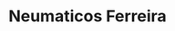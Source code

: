 ---
title: "Neumaticos Ferreira"
url: /ciudad-autonoma-de-buenos-aires/neumaticos-ferreira/
shop: neumáticos
---
